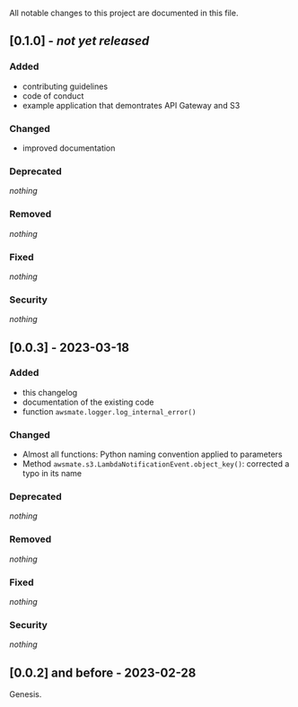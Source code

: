 All notable changes to this project are documented in this file.

## [0.1.0] - *not yet released*

### Added

- contributing guidelines
- code of conduct
- example application that demontrates API Gateway and S3

### Changed

- improved documentation

### Deprecated

*nothing*

### Removed

*nothing*

### Fixed

*nothing*

### Security

*nothing*

## [0.0.3] - 2023-03-18

### Added

- this changelog
- documentation of the existing code
- function ``awsmate.logger.log_internal_error()``

### Changed

- Almost all functions: Python naming convention applied to parameters
- Method ``awsmate.s3.LambdaNotificationEvent.object_key()``: corrected a typo in its name

### Deprecated

*nothing*

### Removed

*nothing*

### Fixed

*nothing*

### Security

*nothing*

## [0.0.2] and before - 2023-02-28

Genesis.

